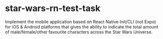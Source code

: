 # star-wars-rn-test-task
Implement the mobile application based on React Native Init/CLI (not Expo) for iOS &amp; Android platforms that gives the ability to indicate the total amount of male/female/other favourite characters across the Star Wars Universe.
